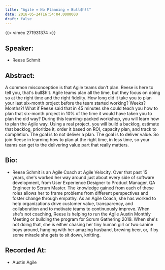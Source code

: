 ```yaml
---
title: "Agile = No Planning = Bull$h!t"
date: 2018-05-24T16:54:04.0000000
draft: false
---
```


{{< vimeo 271931374 >}}

## Speaker:

 - Reese Schmit

## Abstract:

<p>A common misconception is that Agile teams don't plan. Reese is here to tell you, that's bull$h!t. Agile teams plan all the time, but they focus on doing so at the right time and the right fidelity. How long did it take you to plan your last six-month project before the team started working? Weeks? Months?!  What if Reese said that in 45 minutes she could teach you how to plan that six-month project in 10% of the time it would have taken you to plan the old way? During this learning-packed workshop, you will learn how to plan the Agile way. Using a real project, you will build a backlog, estimate that backlog, prioritize it, order it based on ROI, capacity plan, and track to completion. The goal is to not deliver a plan. The goal is to deliver value. So join Reese in learning how to plan at the right time, in less time, so your teams can get to the delivering value part that really matters.
</p>

## Bio:

 - <p>Reese Schmit is an Agile Coach at Agile Velocity. Over that past 15 years, she's worked her way around just about every side of software development, from User Experience Designer to Product Manager, QA Engineer to Scrum Master. The knowledge gained from each of these roles allows her to frame problems from different perspectives and foster change through empathy. As an Agile Coach, she has worked to help organizations drive customer value, transparency, and collaboration and to motivate teams to continuously improve. When she's not coaching, Reese is helping to run the Agile Austin Monthly Meeting or building the program for Scrum Gathering 2019. When she's not doing that, she is either chasing her tiny human girl or two canine boys around, hanging with her amazing husband, brewing beer, or, if by some miracle she gets to sit down, knitting.
</p>

## Recorded At:

 - Austin Agile

